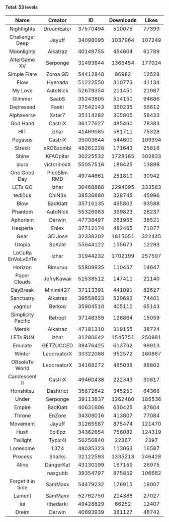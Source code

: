 #### Total: 53 levels

| Name | Creator | ID | Downloads | Likes |
|:---:|:---:|:---:|:---:|:---:|
| Nightlights | DreamEater | 37570494 | 510075 | 77399
| Challenger Deep | Jayuff | 34098095 | 1037964 | 107249
| Moonlights | Alkatraz | 40149755 | 454604 | 61789
| AlterGame XV | Serponge | 31493844 | 1366454 | 177024
| Simple Flare | Zoroa GD | 54412848 | 86982 | 12528
| Flow | Hyenada | 51222550 | 310773 | 41134
| My Love | AutoNick | 52679354 | 211451 | 21987
| Glimmer | SaabS | 35243805 | 514150 | 94686
| Depressed | FaekI | 37542143 | 360235 | 56612
| Alphaverse | Xstar7 | 35114282 | 305805 | 58433
| God Hand | CastriX | 36177627 | 485460 | 78383
| HIT | izhar | 41469085 | 581711 | 75328
| Pegasus | CastriX | 35003644 | 544600 | 109394
| Strekit | xROBzombi | 48261228 | 171643 | 25816
| Shine | KFAOpitar | 30225532 | 1728165 | 302833
| alura | victorinoxX | 55057516 | 189425 | 13898
| One Good Day | PleoSlim RMD | 49744661 | 251810 | 30942
| LETs GO | izhar | 30468868 | 2294095 | 333583
| tedi0us | ChiN3x | 38536880 | 328745 | 45996
| Blow | BadKlatt | 35716135 | 495803 | 93588
| Phantom | AutoNick | 55326983 | 369823 | 28237
| Aphorism | Darwin | 47738497 | 281956 | 38521
| Hesperia | Enlex | 37712174 | 482465 | 71077
| Gear | GD Jose | 32338202 | 1815051 | 322445
| Utopia | SpKale | 55644122 | 155673 | 12293
| LoCuRa EnVoLvEnTe | izhar | 31944232 | 1702199 | 257597
| Horizon | Rimuruu | 55809935 | 110457 | 14647
| Paper Clouds | JefryKawaii | 51538512 | 147411 | 21140
| DayBreak | Minimi427 | 37113391 | 441091 | 82627
| Sanctuary | Alkatraz | 39558623 | 520692 | 74401
| yagmur | Berkoo | 35904510 | 405110 | 65143
| Simplicity Pacific | Retropt | 37148359 | 126864 | 15059
| Meraki | Alkatraz | 47181310 | 319155 | 38724
| LETs  RUN | izhar | 31280642 | 1545751 | 250881
| Emulate | GETZUCCED | 38476425 | 613762 | 99913
| Winter | LeocreatorX | 33322088 | 952572 | 160887
| OBsoleTe World | LeocreatorX | 34168272 | 485038 | 88802
| Candescent II | CastriX | 49460438 | 222343 | 30617
| Honshitsu | Dashtrict | 35872642 | 345250 | 64368
| Under | Serponge | 39113837 | 1262480 | 185536
| Empire | BadKlatt | 40631606 | 630425 | 87604
| Throne | EnZore | 34309016 | 413807 | 77084
| Movement | Jayuff | 31265587 | 875474 | 121470
| Hush | EpiEpz | 34362654 | 756082 | 124319
| Twilight | Typic4l | 56256840 | 22367 | 2397
| Lonesome | 1374 | 48035323 | 113063 | 16587
| Process | Sharks | 32122593 | 1335213 | 246428
| Aline | DangerKat | 43130199 | 167159 | 26975
|   | nasgubb | 39354797 | 875859 | 106682
| Forget it in time | SamMaxx | 54479232 | 176915 | 19007
| Lament | SamMaxx | 52762750 | 214388 | 27027
| iui | ithedarki | 49428829 | 66252 | 12407
| Dreim | Darwin | 40693939 | 381127 | 48742
